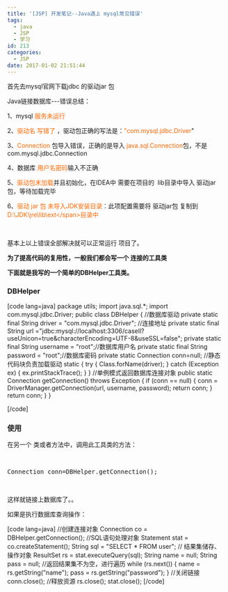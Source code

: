 ```yaml
---
title: '[JSP] 开发笔记--Java遇上 mysql常见错误'
tags:
  - java
  - JSP
  - 学习
id: 213
categories:
  - JSP
date: 2017-01-02 21:51:44
---
```


首先去mysql官网下载jdbc 的驱动jar 包

Java链接数据库---错误总结：

1、mysql<span style="color: #ff6600;"> 服务未运行</span>

2、<span style="color: #ff6600;">驱动名 写错了</span> ，驱动包正确的写法是：<span style="color: #ff6600;">"com.mysql.jdbc.Driver</span>"

3、<span style="color: #ff6600;">Connection</span> 包导入错误，正确的是导入<span style="color: #ff6600;"> java.sql.Connection</span>包，不是com.mysql.jdbc.Connection

4、数据库 <span style="color: #ff6600;">用户名密码</span>输入不正确

5、<span style="color: #ff6600;">驱动包未加载</span>并且初始化，在IDEA中 需要在项目的  lib目录中导入 驱动jar包，等待加载完毕

6、<span style="color: #ff6600;">驱动 jar 包 未导入JDK安装目录</span>：此项配置需要将 驱动jar包 复制到 <span style="color: #ff6600;">D:\JDK\jre\lib\ext\</span>目录中

&nbsp;

基本上以上错误全部解决就可以正常运行 项目了。

**为了提高代码的复用性，一般我们都会写一个 连接的工具类**

**下面就是我写的一个简单的DBHelper工具类。**

### DBHelper

[code lang=java]
package utils;
import java.sql.*;
import com.mysql.jdbc.Driver;
public class DBHelper {
     //数据库驱动
    private static final String driver = &quot;com.mysql.jdbc.Driver&quot;;
     //连接地址
    private static final String url =&quot;jdbc:mysql://localhost:3306/casell?useUnicon=true&amp;characterEncoding=UTF-8&amp;useSSL=false&quot;;
    private static final String username = &quot;root&quot;;//数据库用户名
    private static final String password = &quot;root&quot;;//数据库密码
    private static Connection conn=null;
    //静态代码块负责加载驱动
    static {
        try {
            Class.forName(driver);
        } catch (Exception ex) {
            ex.printStackTrace();
        }
    }
    //单例模式返回数据库连接对象
    public static Connection getConnection() throws Exception {
        if (conn == null) {
            conn =  DriverManager.getConnection(url, username, password);
            return conn;
        }
        return conn;
    }
}

[/code]

### 使用

在另一个 类或者方法中，调用此工具类的方法：

&nbsp;

<pre>Connection conn=DBHelper.getConnection();</pre>

&nbsp;

这样就链接上数据库了。。

如果是执行数据库查询操作：

[code lang=java]
//创建连接对象
Connection co = DBHelper.getConnection();
//SQL语句处理对象
Statement stat = co.createStatement();
String sql = &quot;SELECT  * FROM  user&quot;;
// 结果集储存、操作对象
ResultSet rs = stat.executeQuery(sql);
String name = null;
String pass = null;
//返回结果集不为空，进行遍历
while (rs.next()) {
    name = rs.getString(&quot;name&quot;);
    pass = rs.getString(&quot;password&quot;);
}
//关闭链接
conn.close();
//释放资源
rs.close();
stat.close();
[/code]

&nbsp;